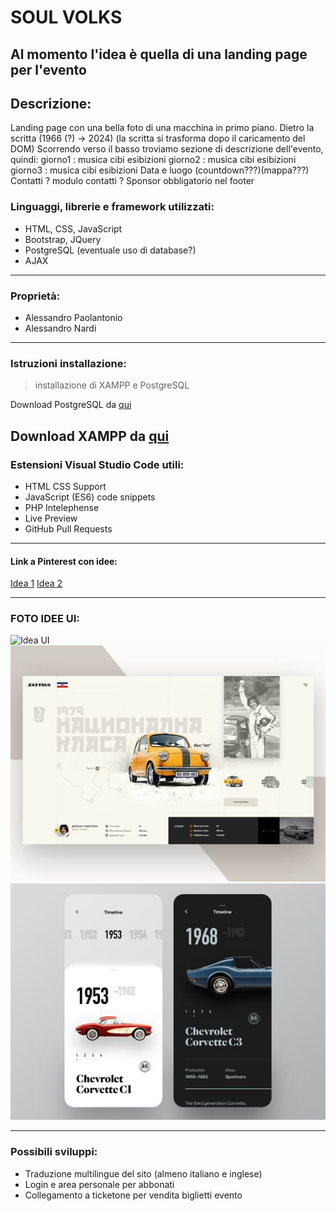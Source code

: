 # SOUL VOLKS
Al momento l'idea è quella di una landing page per l'evento
---
## Descrizione:
Landing page con una bella foto di una macchina in primo piano.
Dietro la scritta (1966 (?) -> 2024) (la scritta si trasforma dopo il caricamento del DOM)
Scorrendo verso il basso troviamo sezione di descrizione dell'evento, quindi:
 giorno1 : musica cibi esibizioni
 giorno2 : musica cibi esibizioni
 giorno3 : musica cibi esibizioni
Data e luogo (countdown???)(mappa???)
Contatti ? modulo contatti ? 
Sponsor obbligatorio nel footer


### Linguaggi, librerie e framework utilizzati:
- HTML, CSS, JavaScript
- Bootstrap, JQuery
- PostgreSQL (eventuale uso di database?)
- AJAX
---
### Proprietà:
- Alessandro Paolantonio
- Alessandro Nardi
---
### Istruzioni installazione:
> installazione di XAMPP e PostgreSQL

Download PostgreSQL da [qui](https://www.enterprisedb.com/downloads/postgres-postgresql-downloads)

Download XAMPP da [qui](https://www.apachefriends.org/it/download.html)
---
### Estensioni Visual Studio Code utili: 
- HTML CSS Support
- JavaScript (ES6) code snippets
- PHP Intelephense
- Live Preview
- GitHub Pull Requests
---

#### Link a Pinterest con idee:
[Idea 1](https://it.pinterest.com/pin/858498747748191629/)
[Idea 2](https://it.pinterest.com/pin/85216617944168475/)

--- 
### FOTO IDEE UI:
![Idea UI](idea1.gif)
![Idea UI](epoca.jpg)
![Idea UI](telefono.jpg)

---
### Possibili sviluppi:
- Traduzione multilingue del sito (almeno italiano e inglese)
- Login e area personale per abbonati
- Collegamento a ticketone per vendita biglietti evento